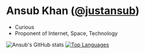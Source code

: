 # Ansub Khan (<a href="https://twitter.com/justansub">@justansub</a>)
- Curious
- Proponent of Internet, Space, Technology  

![Ansub's GitHub stats](https://github-readme-stats.vercel.app/api?username=ansub&show_icons=&private_count=true)
[![Top Languages](https://github-readme-stats.vercel.app/api/top-langs/?username=ansub&layout=compact)]()
